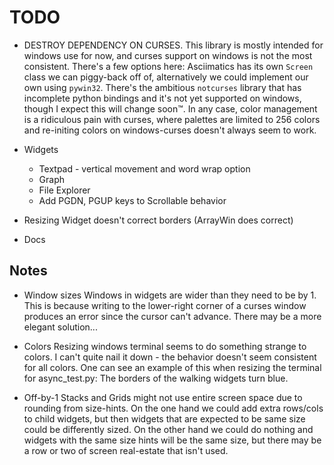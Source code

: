 TODO
====
* DESTROY DEPENDENCY ON CURSES.
    This library is mostly intended for windows use for now, and curses support on windows is not the most consistent.
    There's a few options here:  Asciimatics has its own `Screen` class we can piggy-back off of, alternatively we could implement our own using `pywin32`.
    There's the ambitious `notcurses` library that has incomplete python bindings and it's not yet supported on windows, though I expect this will change
    soon™.  In any case, color management is a ridiculous pain with curses, where palettes are limited to 256 colors and re-initing colors on windows-curses
    doesn't always seem to work.

* Widgets
    * Textpad - vertical movement and word wrap option
    * Graph
    * File Explorer
    * Add PGDN, PGUP keys to Scrollable behavior

* Resizing Widget doesn't correct borders (ArrayWin does correct)

* Docs

Notes
-----
* Window sizes
    Windows in widgets are wider than they need to be by 1.  This is because writing to the lower-right corner of a curses window produces an error since the cursor
    can't advance.  There may be a more elegant solution...

* Colors
    Resizing windows terminal seems to do something strange to colors.  I can't quite nail it down - the behavior doesn't seem consistent for all colors.
    One can see an example of this when resizing the terminal for async_test.py:  The borders of the walking widgets turn blue.

* Off-by-1
    Stacks and Grids might not use entire screen space due to rounding from size-hints.  On the one hand we could add extra rows/cols to child widgets, but then
    widgets that are expected to be same size could be differently sized.  On the other hand we could do nothing and widgets with the same size hints will be the same size, but there may be a row or two of screen real-estate that isn't used.
